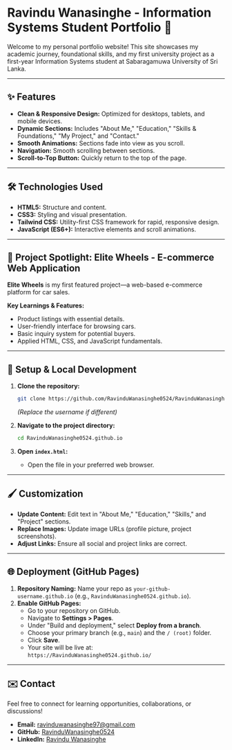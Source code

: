 # Ravindu Wanasinghe - Information Systems Student Portfolio 🚀

Welcome to my personal portfolio website! This site showcases my academic journey, foundational skills, and my first university project as a first-year Information Systems student at Sabaragamuwa University of Sri Lanka.

---

## ✨ Features

- **Clean & Responsive Design:** Optimized for desktops, tablets, and mobile devices.
- **Dynamic Sections:** Includes "About Me," "Education," "Skills & Foundations," "My Project," and "Contact."
- **Smooth Animations:** Sections fade into view as you scroll.
- **Navigation:** Smooth scrolling between sections.
- **Scroll-to-Top Button:** Quickly return to the top of the page.

---

## 🛠️ Technologies Used

- **HTML5:** Structure and content.
- **CSS3:** Styling and visual presentation.
- **Tailwind CSS:** Utility-first CSS framework for rapid, responsive design.
- **JavaScript (ES6+):** Interactive elements and scroll animations.

---

## 🎯 Project Spotlight: Elite Wheels - E-commerce Web Application

**Elite Wheels** is my first featured project—a web-based e-commerce platform for car sales.

**Key Learnings & Features:**

- Product listings with essential details.
- User-friendly interface for browsing cars.
- Basic inquiry system for potential buyers.
- Applied HTML, CSS, and JavaScript fundamentals.

---

## 🚀 Setup & Local Development

1. **Clone the repository:**

   ```sh
   git clone https://github.com/RavinduWanasinghe0524/RavinduWanasinghe0524.github.io.git
   ```

   _(Replace the username if different)_

2. **Navigate to the project directory:**

   ```sh
   cd RavinduWanasinghe0524.github.io
   ```

3. **Open `index.html`:**
   - Open the file in your preferred web browser.

---

## 🖌️ Customization

- **Update Content:** Edit text in "About Me," "Education," "Skills," and "Project" sections.
- **Replace Images:** Update image URLs (profile picture, project screenshots).
- **Adjust Links:** Ensure all social and project links are correct.

---

## 🌐 Deployment (GitHub Pages)

1. **Repository Naming:** Name your repo as `your-github-username.github.io` (e.g., `RavinduWanasinghe0524.github.io`).
2. **Enable GitHub Pages:**
   - Go to your repository on GitHub.
   - Navigate to **Settings > Pages**.
   - Under "Build and deployment," select **Deploy from a branch**.
   - Choose your primary branch (e.g., `main`) and the `/ (root)` folder.
   - Click **Save**.
   - Your site will be live at:  
     `https://RavinduWanasinghe0524.github.io/`

---

## ✉️ Contact

Feel free to connect for learning opportunities, collaborations, or discussions!

- **Email:** ravinduwanasinghe97@gmail.com
- **GitHub:** [RavinduWanasinghe0524](https://github.com/RavinduWanasinghe0524)
- **LinkedIn:** [Ravindu Wanasinghe](https://www.linkedin.com/in/ravindu-wanasinghe-b08a50315/)
